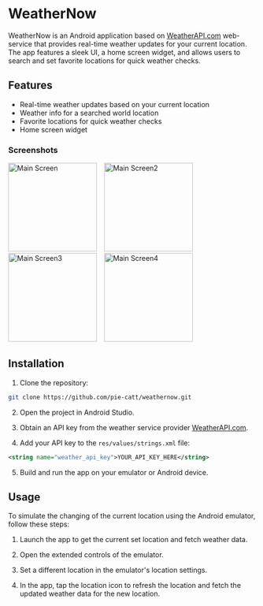 # WeatherNow

WeatherNow is an Android application based on <a href="https://www.weatherapi.com/" title="Free Weather API">WeatherAPI.com</a> web-service that provides real-time weather updates for your current location. The app features a sleek UI, a home screen widget, and allows users to search and set favorite locations for quick weather checks.

## Features

- Real-time weather updates based on your current location
- Weather info for a searched world location
- Favorite locations for quick weather checks
- Home screen widget

### Screenshots
<img src="https://github.com/pie-catt/WeatherNow/assets/33451203/8e18f8e0-c7f0-4de7-a8eb-e69e3dee6783" alt="Main Screen" width="180"/>
&ensp;
<img src="https://github.com/pie-catt/WeatherNow/assets/33451203/ae076575-25c4-4a01-868a-e3825550dbfd" alt="Main Screen2" width="180"/>
&ensp;
<img src="https://github.com/pie-catt/WeatherNow/assets/33451203/c59bb516-6d58-4cd8-b785-469656b11eed" alt="Main Screen3" width="180"/>
&ensp;
<img src="https://github.com/pie-catt/WeatherNow/assets/33451203/220849cd-9d98-4663-a0f1-07f415d343ed" alt="Main Screen4" width="180"/>

## Installation

1. Clone the repository:
```bash
git clone https://github.com/pie-catt/weathernow.git
```
2. Open the project in Android Studio.
  
3. Obtain an API key from the weather service provider <a href="https://www.weatherapi.com/" title="Free Weather API">WeatherAPI.com</a>.
   
4. Add your API key to the ```res/values/strings.xml``` file:
```xml
<string name="weather_api_key">YOUR_API_KEY_HERE</string>
```
5. Build and run the app on your emulator or Android device.

## Usage

To simulate the changing of the current location using the Android emulator, follow these steps:
1. Launch the app to get the current set location and fetch weather data.
   
2. Open the extended controls of the emulator.
   
3. Set a different location in the emulator's location settings.
   
4. In the app, tap the location icon to refresh the location and fetch the updated weather data for the new location.
   
   
